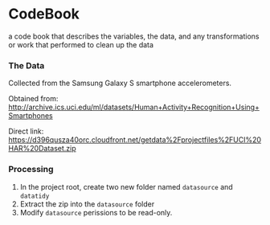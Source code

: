 # CodeBook

a code book that describes the variables, the data, and any transformations or work that performed to clean up the data

### The Data
Collected from the Samsung Galaxy S smartphone accelerometers.

Obtained from:
http://archive.ics.uci.edu/ml/datasets/Human+Activity+Recognition+Using+Smartphones

Direct link:
https://d396qusza40orc.cloudfront.net/getdata%2Fprojectfiles%2FUCI%20HAR%20Dataset.zip

### Processing
1. In the project root, create two new folder named `datasource` and `datatidy`
1. Extract the zip into the `datasource` folder
1. Modify `datasource` perissions to be read-only.
